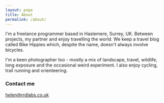 ```yaml
---
layout: page
title: About
permalink: /about/
---
```


I'm a freelance programmer based in Haslemere, Surrey, UK. Between projects, my partner and enjoy travelling the world. We keep a travel blog called Bike Hippies which, despite the name, doesn't always involve bicycles.

I'm a keen photographer too - mostly a mix of landscape, travel, wildlife, long exposure and the occasional weird experiment. I also enjoy cycling, trail running and orienteering.


### Contact me

[helen@rrdlabs.co.uk](mailto:helen@rrdlabs.co.uk)
